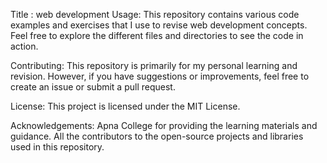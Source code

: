 Title : web development
Usage:
This repository contains various code examples and exercises that I use to revise web development concepts. Feel free to explore the different files and directories to see the code in action.

Contributing:
This repository is primarily for my personal learning and revision. However, if you have suggestions or improvements, feel free to create an issue or submit a pull request.

License:
This project is licensed under the MIT License.

Acknowledgements:
Apna College for providing the learning materials and guidance.
All the contributors to the open-source projects and libraries used in this repository.
